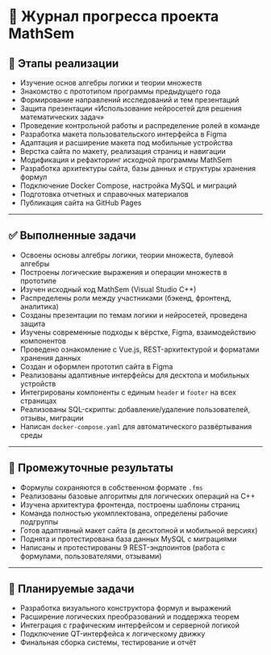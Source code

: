 # 📅 Журнал прогресса проекта MathSem

## 🔄 Этапы реализации

- Изучение основ алгебры логики и теории множеств
- Знакомство с прототипом программы предыдущего года
- Формирование направлений исследований и тем презентаций
- Защита презентации «Использование нейросетей для решения математических задач»
- Проведение контрольной работы и распределение ролей в команде
- Разработка макета пользовательского интерфейса в Figma
- Адаптация и расширение макета под мобильные устройства
- Верстка сайта по макету, реализация страниц и навигации
- Модификация и рефакторинг исходной программы MathSem
- Разработка архитектуры сайта, базы данных и структуры хранения формул
- Подключение Docker Compose, настройка MySQL и миграций
- Подготовка отчетных и справочных материалов
- Публикация сайта на GitHub Pages

---

## ✅ Выполненные задачи

- Освоены основы алгебры логики, теории множеств, булевой алгебры
- Построены логические выражения и операции множеств в прототипе
- Изучен исходный код MathSem (Visual Studio C++)
- Распределены роли между участниками (бэкенд, фронтенд, аналитика)
- Созданы презентации по темам логики и нейросетей, проведена защита
- Изучены современные подходы к вёрстке, Figma, взаимодействию компонентов
- Проведено ознакомление с Vue.js, REST-архитектурой и форматами хранения данных
- Создан и оформлен прототип сайта в Figma
- Реализованы адаптивные интерфейсы для десктопа и мобильных устройств
- Интегрированы компоненты с единым `header` и `footer` на всех страницах
- Реализованы SQL-скрипты: добавление/удаление пользователей, отзывы, миграции
- Написан `docker-compose.yaml` для автоматического развёртывания среды

---

## 🧪 Промежуточные результаты

- Формулы сохраняются в собственном формате `.fms`
- Реализованы базовые алгоритмы для логических операций на C++
- Изучена архитектура фронтенда, построены шаблоны страниц
- Команда полностью укомплектована, определены рабочие подгруппы
- Готов адаптивный макет сайта (в десктопной и мобильной версиях)
- Поднята и протестирована база данных MySQL с миграциями
- Написаны и протестированы 9 REST-эндпоинтов (работа с формулами, пользователями, отзывами)

---

## 📌 Планируемые задачи

- Разработка визуального конструктора формул и выражений
- Расширение логических преобразований и поддержка теорем
- Интеграция с графическим интерфейсом и серверной логикой
- Подключение QT-интерфейса к логическому движку
- Финальная сборка системы, тестирование и отчёт
